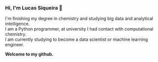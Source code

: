 ### Hi, I'm Lucas Siqueira 👋

I'm finishing my degree in chemistry and studying big data and analytical intelligence.</br>
I am a Python programmer, at university I had contact with computational chemistry.</br>
I am currently studying to become a data scientist or machine learning engineer.</br>

**Welcome to my github.**